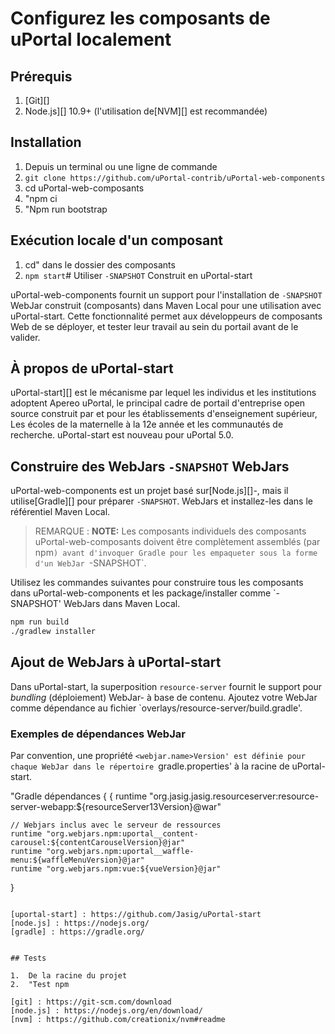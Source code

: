# Configurez les composants de uPortal localement

## Prérequis

1.  [Git][]
2.  Node.js][] 10.9+ (l'utilisation de[NVM][] est recommandée)

## Installation

1.  Depuis un terminal ou une ligne de commande
2.  `git clone https://github.com/uPortal-contrib/uPortal-web-components`
3.  cd uPortal-web-composants
4.  "npm ci
5.  "Npm run bootstrap

## Exécution locale d'un composant

1.  cd" dans le dossier des composants
2.  `npm start`# Utiliser `-SNAPSHOT` Construit en uPortal-start

uPortal-web-components fournit un support pour l'installation de `-SNAPSHOT` WebJar construit (composants) dans
Maven Local pour une utilisation avec uPortal-start. Cette fonctionnalité permet aux développeurs de composants Web de se déployer,
et tester leur travail au sein du portail avant de le valider.

## À propos de uPortal-start

uPortal-start][] est le mécanisme par lequel les individus et les institutions adoptent Apereo uPortal,
le principal cadre de portail d'entreprise open source construit par et pour les établissements d'enseignement supérieur,
Les écoles de la maternelle à la 12e année et les communautés de recherche. uPortal-start est nouveau pour uPortal 5.0.

## Construire des WebJars `-SNAPSHOT` WebJars

uPortal-web-components est un projet basé sur[Node.js][]-, mais il utilise[Gradle][] pour préparer `-SNAPSHOT`.
WebJars et installez-les dans le référentiel Maven Local.

> REMARQUE : **NOTE:** Les composants individuels des composants uPortal-web-composants doivent être complètement assemblés (par
> npm`) avant d'invoquer Gradle pour les empaqueter sous la forme d'un WebJar `-SNAPSHOT`.

Utilisez les commandes suivantes pour construire tous les composants dans uPortal-web-components et les package/installer
comme `-SNAPSHOT' WebJars dans Maven Local.

```bash
npm run build
./gradlew installer
```

## Ajout de WebJars à uPortal-start

Dans uPortal-start, la superposition `resource-server` fournit le support pour _bundling_ (déploiement) WebJar-
à base de contenu. Ajoutez votre WebJar comme dépendance au fichier `overlays/resource-server/build.gradle'.

### Exemples de dépendances WebJar

Par convention, une propriété `<webjar.name>Version' est définie pour chaque WebJar dans le répertoire
`gradle.properties' à la racine de uPortal-start.

"Gradle
dépendances { {
    runtime "org.jasig.jasig.resourceserver:resource-server-webapp:${resourceServer13Version}@war"

    // Webjars inclus avec le serveur de ressources
    runtime "org.webjars.npm:uportal__content-carousel:${contentCarouselVersion}@jar"
    runtime "org.webjars.npm:uportal__waffle-menu:${waffleMenuVersion}@jar"
    runtime "org.webjars.npm:vue:${vueVersion}@jar"
}
```

[uportal-start] : https://github.com/Jasig/uPortal-start
[node.js] : https://nodejs.org/
[gradle] : https://gradle.org/


## Tests

1.  De la racine du projet
2.  "Test npm

[git] : https://git-scm.com/download
[node.js] : https://nodejs.org/en/download/
[nvm] : https://github.com/creationix/nvm#readme
